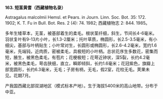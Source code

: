 **163. 短茎黄耆（西藏植物名录）**

Astragalus malcolmii Hemsl. et Pears. in Journ. Linn. Soc. Bot. 35: 172. 1902; K. T. Fu in Bull. Bot. Res. 2 (4): 74. 1982; 西藏植物志 2: 844. 1985。

多年生矮草本，无茎，被基部着生的柔毛。根状茎纤细，斜生，节间长4-6毫米。羽状复叶有9-13片小叶，长1.3-2厘米；托叶草质，椭圆形，长2.5-3.5毫米，有小细尖，基部与叶柄贴生；小叶常对生，长圆形或椭圆形，长2.6-4.2毫米，宽约1.6毫米，先端钝，近肉质，密被柔毛，具极短的小叶柄。总状花序生多数花，密集而短，腋生，被黑色柔毛，有苞片；花梗极短；花萼近钟状，深5裂，长约4.2毫米，被黑色柔毛，萼齿狭细，直立，瞬即倾斜，长约1.6毫米；花冠紫色，旗瓣上部宽圆形，长约6.3毫米，无毛；子房有柄，无毛，假2室，花柱无毛。荚果未见。花期7月。

产我国西藏北部双湖地区（模式标本产地）。生于海拔5400米的高山地带。分布于中亚。
